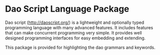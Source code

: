 # Dao Script Language Package

Dao script (http://daoscript.org/) is a lightweight and optionally typed programming language with many advanced features. It includes features that can make concurrent programming very simple. It provides well designed programming interfaces for easy embedding and extending.  

This package is provided for highlighting the dao grammars and keywords. 
